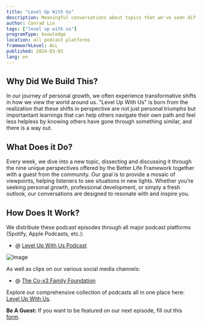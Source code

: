 ```yaml
---
title: "Level Up With Us"
description: Meaningful conversations about topics that we've seen different perspectives of.
author: Conrad Lin
tags: ["level up with us"]
programType: knowledge
location: all podcast platforms
frameworkLevel: ALL
published: 2024-03-03
lang: en
---
```



## Why Did We Build This?

In our journey of personal growth, we often experience transformative shifts in how we view the world around us. "Level Up With Us" is born from the realization that these shifts in perspective are not just personal triumphs but importantant learnings that can help others navigate their own path and feel less helpless by knowing others have gone through something similar, and there is a way out.

## What Does it Do?

Every week, we dive into a new topic, dissecting and discussing it through the nine unique perspectives offered by the Better Life Framework together with a guest from the community. Our goal is to provide a mosaic of viewpoints, helping listeners to see situations in new lights. Whether you’re seeking personal growth, professional development, or simply a fresh outlook, our conversations are designed to resonate with and inspire you.

## How Does It Work?

We distribute these podcast episodes through all major podcast platforms (Spotify, Apple Podcasts, etc.):

- @ [Level Up With Us Podcast](https://podcasters.spotify.com/pod/show/level-up-with-us)

![Image](./thumbnail.png)

As well as clips on our various social media channels:

- @ [The Co-x3 Family Foundation](/links)

Explore our comprehensive collection of podcasts all in one place here: [Level Up With Us](/unlock-your-potential/programs?tags=level%20up%20with%20us).

**Be A Guest:** If you want to be featured on our next episode, fill out this [form](https://thex3family.larksuite.com/share/base/form/shrusYAQsZBndhseIOk3lk0Couc).